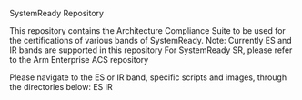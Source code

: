 SystemReady Repository <WIP>

<SystemReady Introduction>
<SRS>

This repository contains the Architecture Compliance Suite to be used for the certifications of various bands of SystemReady.
Note:  Currently ES and IR bands are supported in this repository
For SystemReady SR, please refer to the Arm Enterprise ACS repository

Please navigate to the ES or IR band, specific scripts and images, through the directories below:
ES
IR
